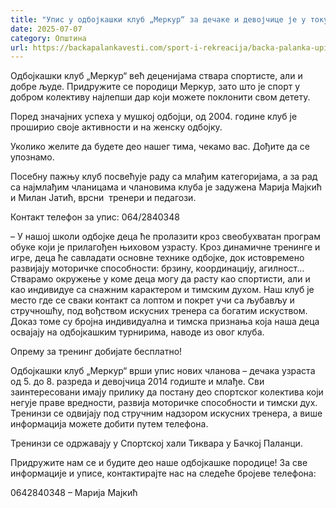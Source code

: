 ```yaml
---
title: "Упис у одбојкашки клуб „Меркур“ за дечаке и девојчице је у току!"
date: 2025-07-07
category: Општина
url: https://backapalankavesti.com/sport-i-rekreacija/backa-palanka-upis-u-ok-merkur-je-otvoren/
---
```


Одбојкашки клуб „Меркур“ већ деценијама ствара спортисте, али и добре људе. Придружите се породици Меркур, зато што је спорт у добром колективу најлепши дар који можете поклонити свом детету.

Поред значајних успеха у мушкој одбојци, од 2004. године клуб је проширио своје активности и на женску одбојку.

Уколико желите да будете део нашег тима, чекамо вас. Дођите да се упознамо.

Посебну пажњу клуб посвећује раду са млађим категоријама, а за рад са најмлађим чланицама и члановима клуба је задужена Марија Мајкић и Милан Јатић, врсни  тренери и педагози.

Контакт телефон за упис: 064/2840348

– У нашој школи одбојке деца ће пролазити кроз свеобухватан програм обуке који је прилагођен њиховом узрасту. Кроз динамичне тренинге и игре, деца ће савладати основне технике одбојке, док истовремено развијају моторичке способности: брзину, координацију, агилност… Стварамо окружење у коме деца могу да расту као спортисти, али и као индивидуе са снажним карактером и тимским духом. Наш клуб је место где се сваки контакт са лоптом и покрет учи са љубављу и стручношћу, под вођством искусних тренера са богатим искуством. Доказ томе су бројна индивидуална и тимска признања која наша деца освајају на одбојкашким турнирима, наводе из овог клуба.

Опрему за тренинг добијате бесплатно!

Одбојкашки клуб „Меркур“ врши упис нових чланова – дечака узраста од 5. до 8. разреда и девојчица 2014 годиште и млађе. Сви заинтересовани имају прилику да постану део спортског колектива који негује праве вредности, развија моторичке способности и тимски дух. Тренинзи се одвијају под стручним надзором искусних тренера, а више информација можете добити путем телефона.

Тренинзи се одржавају у Спортској хали Тиквара у Бачкој Паланци.

Придружите нам се и будите део наше одбојкашке породице! За све информације и уписе, контактирајте нас на следеће бројеве телефона:

0642840348 – Марија Мајкић
